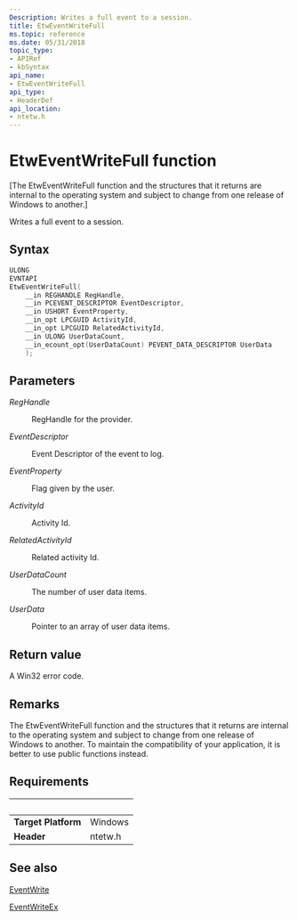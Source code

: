 ```yaml
---
Description: Writes a full event to a session.
title: EtwEventWriteFull
ms.topic: reference
ms.date: 05/31/2018
topic_type: 
- APIRef
- kbSyntax
api_name: 
- EtwEventWriteFull
api_type: 
- HeaderDef
api_location: 
- ntetw.h
---
```


# EtwEventWriteFull function

[The EtwEventWriteFull function and the structures that it returns are internal to the operating system and subject to change from one release of Windows to another.]

Writes a full event to a session.

## Syntax

```C++
ULONG
EVNTAPI
EtwEventWriteFull(
    __in REGHANDLE RegHandle,
    __in PCEVENT_DESCRIPTOR EventDescriptor,
    __in USHORT EventProperty,
    __in_opt LPCGUID ActivityId,
    __in_opt LPCGUID RelatedActivityId,
    __in ULONG UserDataCount,
    __in_ecount_opt(UserDataCount) PEVENT_DATA_DESCRIPTOR UserData
    );
```

## Parameters

<dl> <dt>

*RegHandle*
</dt> <dd>

RegHandle for the provider.

</dd> <dt>

*EventDescriptor* 
</dt> <dd>

Event Descriptor of the event to log.

</dd> <dt>

*EventProperty*
</dt> <dd>

Flag given by the user.

</dd> <dt>

*ActivityId*
</dt> <dd>

Activity Id.

</dd> <dt>

*RelatedActivityId*
</dt> <dd>

Related activity Id.

</dd> <dt>

*UserDataCount*
</dt> <dd>

The number of user data items.

</dd> <dt>

*UserData*
</dt> <dd>

Pointer to an array of user data items.

</dd> </dl>

## Return value

A Win32 error code.

## Remarks

The EtwEventWriteFull function and the structures that it returns are internal to the operating system and subject to change from one release of Windows to another. To maintain the compatibility of your application, it is better to use public functions instead.


## Requirements
| &nbsp; | &nbsp; |
| ---- |:---- |
| **Target Platform** | Windows |
| **Header** | ntetw.h |

## See also

<dl> <dt>

[EventWrite](https://docs.microsoft.com/windows/desktop/api/evntprov/nf-evntprov-eventwrite)
</dt> <dt>

[EventWriteEx](https://docs.microsoft.com/windows/desktop/api/evntprov/nf-evntprov-eventwriteex)
</dt></dl>
